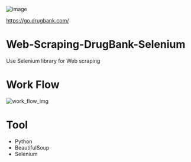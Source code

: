 ![image](https://github.com/Pisit-Janthawee/Web-Scraping-DrugBank-Selenium/assets/133638243/ae36b284-c3b8-4866-947d-27c34109ffb2)

https://go.drugbank.com/

# Web-Scraping-DrugBank-Selenium
Use Selenium library for Web scraping

# Work Flow
![work_flow_img](https://github.com/Pisit-Janthawee/Web-Scraping-DrugBank-Selenium/assets/133638243/e3c8dcb8-e9ba-49ee-a58d-c0ee43e311f7)



# Tool
- Python
- BeautifulSoup
- Selenium 

